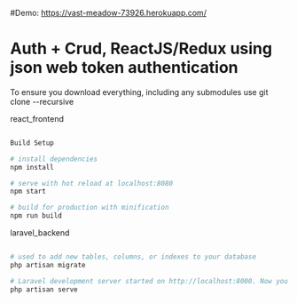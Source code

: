 #Demo: https://vast-meadow-73926.herokuapp.com/

# Auth + Crud, ReactJS/Redux using json web token authentication 

To ensure you download everything, including any submodules use git clone --recursive

react_frontend

``` bash 

Build Setup

# install dependencies
npm install

# serve with hot reload at localhost:8080
npm start

# build for production with minification
npm run build

```

laravel_backend

``` bash 

# used to add new tables, columns, or indexes to your database
php artisan migrate 

# Laravel development server started on http://localhost:8000. Now you can point your browser to http://localhost:8000
php artisan serve 

```


